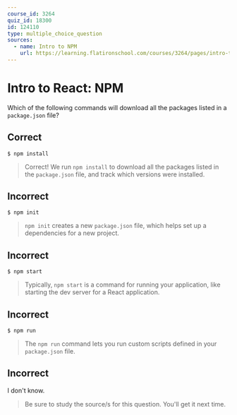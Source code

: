 ```yaml
---
course_id: 3264
quiz_id: 18300
id: 124110
type: multiple_choice_question
sources:
  - name: Intro to NPM
    url: https://learning.flatironschool.com/courses/3264/pages/intro-to-npm?module_item_id=132796
---
```


# Intro to React: NPM

Which of the following commands will download all the packages listed in a
`package.json` file?

## Correct

```console
$ npm install
```

> Correct! We run `npm install` to download all the packages listed in the
> `package.json` file, and track which versions were installed.

## Incorrect

```console
$ npm init
```

> `npm init` creates a new `package.json` file, which helps set up a
> dependencies for a new project.

## Incorrect

```console
$ npm start
```

> Typically, `npm start` is a command for running your application, like
> starting the dev server for a React application.

## Incorrect

```console
$ npm run
```

> The `npm run` command lets you run custom scripts defined in your
> `package.json` file.

## Incorrect

I don't know.

> Be sure to study the source/s for this question. You'll get it next time.

